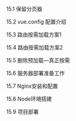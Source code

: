 15.1 保留分页器

15.2 vue.config 配置介绍

15.3 路由按需加载方案1

15.4 路由按需加载方案2

15.5 删除预加载—真正按需

15.6 服务器部署准备工作

15.7 Nginx安装和配置

15.8 Node环境搭建

15.9 项目部署